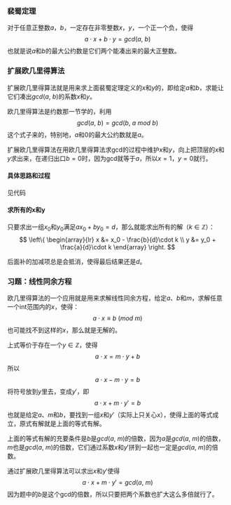 ### 裴蜀定理

对于任意正整数$a$，$b$，一定存在非零整数$x$，$y$，一个正一个负，使得
$$
a \cdot x + b \cdot y = gcd(a,\ b)
$$
也就是说$a$和$b$的最大公约数是它们两个能凑出来的最大正整数。

### 扩展欧几里得算法

扩展欧几里得算法就是用来求上面裴蜀定理定义的$x$和$y$的，即给定$a$和$b$，求能让它们凑出$gcd(a,\ b)$的系数$x$和$y$。

欧几里得算法是约数那一节学的，利用
$$
gcd(a,\ b) = gcd(b,\ a \ mod \ b)
$$
这个式子来的，特别地，$a$和$0$的最大公约数就是$a$。

扩展欧几里得算法在用欧几里得算法求gcd的过程中维护$x$和$y$，向上把顶层的$x$和$y$求出来，在递归出口$b=0$时，因为gcd就等于$a$，所以$x=1$，$y=0$就行。

#### 具体思路和过程

见代码

#### 求所有的x和y

只要求出一组$x_0$和$y_0$满足$ax_0 + by_0 = d$，那么就能求出所有的解（$k \in \mathbb{Z}$）：
$$
\left\{
\begin{array}{lr}
x &= x_0 - \frac{b}{d}\cdot k \\
y &= y_0 + \frac{a}{d}\cdot k
\end{array}
\right.
$$

后面补的加减项总是会抵消，使得最后结果还是$d$。

### 习题：线性同余方程

欧几里得算法的一个应用就是用来求解线性同余方程，给定$a$、$b$和$m$，求解任意一个int范围内的$x$，使得：
$$
a\cdot x \equiv b \ (mod \ m)
$$
也可能找不到这样的$x$，那么就是无解的。

上式等价于存在一个$y \in \mathbb{Z}$，使得
$$
a \cdot x = m \cdot y + b
$$
所以
$$
a \cdot x - m \cdot y = b
$$
将符号放到$y$里去，变成$y'$，即
$$
a \cdot x + m \cdot y' = b
$$
也就是给定$a$、$m$和$b$，要找到一组$x$和$y'$（实际上只关心$x$），使得上面的等式成立，原式有解就是上面的等式有解。

上面的等式有解的充要条件是$b$是$gcd(a,\ m)$的倍数，因为$a$是$gcd(a,\ m)$的倍数，$m$也是$gcd(a,\ m)$的倍数，它们通过系数$x$和$y'$拼到一起也一定是$gcd(a,\ m)$的倍数。

通过扩展欧几里得算法可以求出$x$和$y'$使得
$$
a \cdot x + m \cdot y' = gcd(a,\ m)
$$
因为题中的$b$是这个gcd的倍数，所以只要把两个系数也扩大这么多倍就行了。